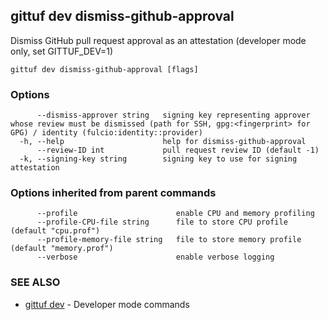 ## gittuf dev dismiss-github-approval

Dismiss GitHub pull request approval as an attestation (developer mode only, set GITTUF_DEV=1)

```
gittuf dev dismiss-github-approval [flags]
```

### Options

```
      --dismiss-approver string   signing key representing approver whose review must be dismissed (path for SSH, gpg:<fingerprint> for GPG) / identity (fulcio:identity::provider)
  -h, --help                      help for dismiss-github-approval
      --review-ID int             pull request review ID (default -1)
  -k, --signing-key string        signing key to use for signing attestation
```

### Options inherited from parent commands

```
      --profile                      enable CPU and memory profiling
      --profile-CPU-file string      file to store CPU profile (default "cpu.prof")
      --profile-memory-file string   file to store memory profile (default "memory.prof")
      --verbose                      enable verbose logging
```

### SEE ALSO

* [gittuf dev](gittuf_dev.md)	 - Developer mode commands

